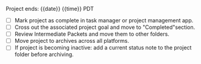 Project ends: {{date}} {{time}} PDT
- [ ] Mark project as complete in task manager or project management app.
- [ ] Cross out the associated project goal and move to "Completed"section.
- [ ] Review Intermediate Packets and move them to other folders.
- [ ] Move project to archives across all platforms.
- [ ] If project is becoming inactive: add a current status note to the project folder before archiving.